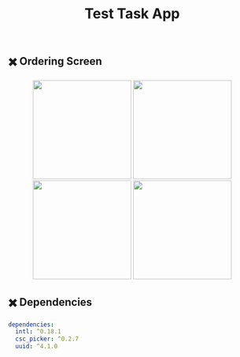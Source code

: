 <h1 align="center"> Test Task App </h1> <br>

## ✖️ Ordering Screen

<p align='center'>
    <image src='https://github.com/rahat-limit/Flutter-Test-Task/blob/main/assets/screenshots/ordering1.png' width='200'/>
    <image src='https://github.com/rahat-limit/Flutter-Test-Task/blob/main/assets/screenshots/ordering2.png' width='200'/>
    <image src='https://github.com/rahat-limit/Flutter-Test-Task/blob/main/assets/screenshots/ordering3.png' width='200'/>
    <image src='https://github.com/rahat-limit/Flutter-Test-Task/blob/main/assets/screenshots/ordering4.png' width='200'/>
</p>

## ✖️ Dependencies
```yaml
dependencies:
  intl: ^0.18.1
  csc_picker: ^0.2.7
  uuid: ^4.1.0
```
